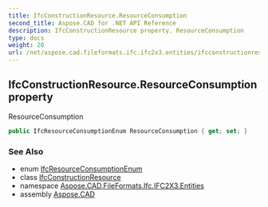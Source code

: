 ```yaml
---
title: IfcConstructionResource.ResourceConsumption
second_title: Aspose.CAD for .NET API Reference
description: IfcConstructionResource property. ResourceConsumption
type: docs
weight: 20
url: /net/aspose.cad.fileformats.ifc.ifc2x3.entities/ifcconstructionresource/resourceconsumption/
---
```

## IfcConstructionResource.ResourceConsumption property

ResourceConsumption

```csharp
public IfcResourceConsumptionEnum ResourceConsumption { get; set; }
```

### See Also

* enum [IfcResourceConsumptionEnum](../../../aspose.cad.fileformats.ifc.ifc2x3.types/ifcresourceconsumptionenum/)
* class [IfcConstructionResource](../)
* namespace [Aspose.CAD.FileFormats.Ifc.IFC2X3.Entities](../../ifcconstructionresource/)
* assembly [Aspose.CAD](../../../)


